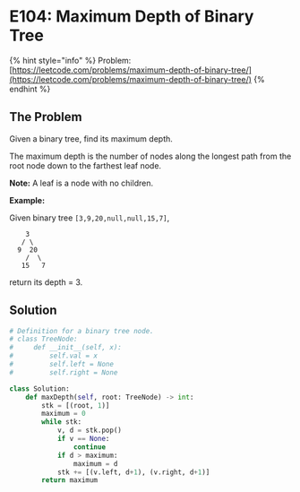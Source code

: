 # E104: Maximum Depth of Binary Tree

{% hint style="info" %}
Problem: [https://leetcode.com/problems/maximum-depth-of-binary-tree/](https://leetcode.com/problems/maximum-depth-of-binary-tree/)
{% endhint %}

## The Problem

Given a binary tree, find its maximum depth.

The maximum depth is the number of nodes along the longest path from the root node down to the farthest leaf node.

**Note:** A leaf is a node with no children.

**Example:**

Given binary tree `[3,9,20,null,null,15,7]`,

```text
    3
   / \
  9  20
    /  \
   15   7
```

return its depth = 3.

## Solution

```python
# Definition for a binary tree node.
# class TreeNode:
#     def __init__(self, x):
#         self.val = x
#         self.left = None
#         self.right = None

class Solution:
    def maxDepth(self, root: TreeNode) -> int:
        stk = [(root, 1)]
        maximum = 0
        while stk:
            v, d = stk.pop()
            if v == None:
                continue
            if d > maximum:
                maximum = d
            stk += [(v.left, d+1), (v.right, d+1)]
        return maximum            
```


